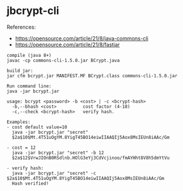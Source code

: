 # jbcrypt-cli

References:
- https://opensource.com/article/21/8/java-commons-cli
- https://opensource.com/article/21/8/fastjar
```
compile (java 8+)
javac -cp commons-cli-1.5.0.jar BCrypt.java

build jar:
jar cfm bcrypt.jar MANIFEST.MF BCrypt.class commons-cli-1.5.0.jar

Run command line:
java -jar bcrypt.jar

usage: bcrypt <password> -b <cost> | -c <bcrypt-hash>
  -b,--bhash <cost>          cost factor (4-18)
  -c,--check <bcrypt-hash>   verify hash.
  
Examples:
- cost default value=10
  java -jar bcrypt.jar "secret"
  $2a$10$Mt.4T51uOgYM.8YigT45BO14eiwIIAAQIj5Aox8MsIEUn8iAAc/Gm
  
- cost = 12
  java -jar bcrypt.jar "secret" -b 12
  $2a$12$VrwJIOnB0RSdlnb.HOlG3eYj3CdVcjinoo/fmAYHht8V8h5dmYtVu

- verify hash:
  java -jar bcrypt.jar "secret" -c $2a$10$Mt.4T51uOgYM.8YigT45BO14eiwIIAAQIj5Aox8MsIEUn8iAAc/Gm
  Hash verified!
```
